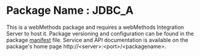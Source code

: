 # Package Name : JDBC_A
This is a webMethods package and requires a webMethods Integration Server to host it. Package versioning and configuration can be found in the package [manifest](./JDBC_A/manifest.v3) file. Service and API documentation is available on the package's home page http://&lt;server&gt;:&lt;port&gt;/&lt;packagename>.